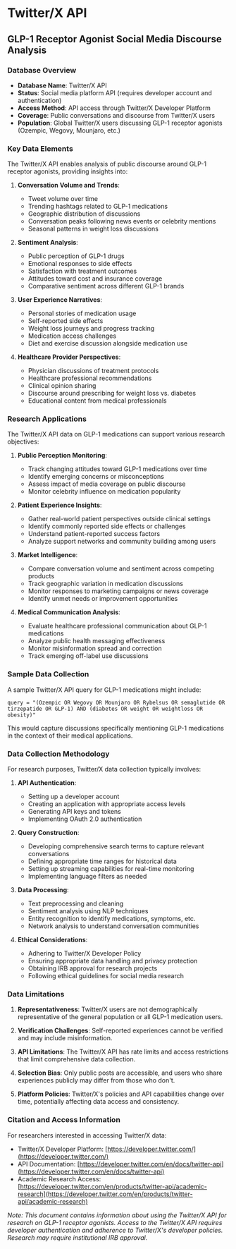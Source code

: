 # Twitter/X API
## GLP-1 Receptor Agonist Social Media Discourse Analysis

### Database Overview

- **Database Name**: Twitter/X API
- **Status**: Social media platform API (requires developer account and authentication)
- **Access Method**: API access through Twitter/X Developer Platform
- **Coverage**: Public conversations and discourse from Twitter/X users
- **Population**: Global Twitter/X users discussing GLP-1 receptor agonists (Ozempic, Wegovy, Mounjaro, etc.)

### Key Data Elements

The Twitter/X API enables analysis of public discourse around GLP-1 receptor agonists, providing insights into:

1. **Conversation Volume and Trends**:
   - Tweet volume over time
   - Trending hashtags related to GLP-1 medications
   - Geographic distribution of discussions
   - Conversation peaks following news events or celebrity mentions
   - Seasonal patterns in weight loss discussions

2. **Sentiment Analysis**:
   - Public perception of GLP-1 drugs
   - Emotional responses to side effects
   - Satisfaction with treatment outcomes
   - Attitudes toward cost and insurance coverage
   - Comparative sentiment across different GLP-1 brands

3. **User Experience Narratives**:
   - Personal stories of medication usage
   - Self-reported side effects
   - Weight loss journeys and progress tracking
   - Medication access challenges
   - Diet and exercise discussion alongside medication use

4. **Healthcare Provider Perspectives**:
   - Physician discussions of treatment protocols
   - Healthcare professional recommendations
   - Clinical opinion sharing
   - Discourse around prescribing for weight loss vs. diabetes
   - Educational content from medical professionals

### Research Applications

The Twitter/X API data on GLP-1 medications can support various research objectives:

1. **Public Perception Monitoring**:
   - Track changing attitudes toward GLP-1 medications over time
   - Identify emerging concerns or misconceptions
   - Assess impact of media coverage on public discourse
   - Monitor celebrity influence on medication popularity

2. **Patient Experience Insights**:
   - Gather real-world patient perspectives outside clinical settings
   - Identify commonly reported side effects or challenges
   - Understand patient-reported success factors
   - Analyze support networks and community building among users

3. **Market Intelligence**:
   - Compare conversation volume and sentiment across competing products
   - Track geographic variation in medication discussions
   - Monitor responses to marketing campaigns or news coverage
   - Identify unmet needs or improvement opportunities

4. **Medical Communication Analysis**:
   - Evaluate healthcare professional communication about GLP-1 medications
   - Analyze public health messaging effectiveness
   - Monitor misinformation spread and correction
   - Track emerging off-label use discussions

### Sample Data Collection

A sample Twitter/X API query for GLP-1 medications might include:

```
query = "(Ozempic OR Wegovy OR Mounjaro OR Rybelsus OR semaglutide OR tirzepatide OR GLP-1) AND (diabetes OR weight OR weightloss OR obesity)"
```

This would capture discussions specifically mentioning GLP-1 medications in the context of their medical applications.

### Data Collection Methodology

For research purposes, Twitter/X data collection typically involves:

1. **API Authentication**:
   - Setting up a developer account
   - Creating an application with appropriate access levels
   - Generating API keys and tokens
   - Implementing OAuth 2.0 authentication

2. **Query Construction**:
   - Developing comprehensive search terms to capture relevant conversations
   - Defining appropriate time ranges for historical data
   - Setting up streaming capabilities for real-time monitoring
   - Implementing language filters as needed

3. **Data Processing**:
   - Text preprocessing and cleaning
   - Sentiment analysis using NLP techniques
   - Entity recognition to identify medications, symptoms, etc.
   - Network analysis to understand conversation communities

4. **Ethical Considerations**:
   - Adhering to Twitter/X Developer Policy
   - Ensuring appropriate data handling and privacy protection
   - Obtaining IRB approval for research projects
   - Following ethical guidelines for social media research

### Data Limitations

1. **Representativeness**: Twitter/X users are not demographically representative of the general population or all GLP-1 medication users.

2. **Verification Challenges**: Self-reported experiences cannot be verified and may include misinformation.

3. **API Limitations**: The Twitter/X API has rate limits and access restrictions that limit comprehensive data collection.

4. **Selection Bias**: Only public posts are accessible, and users who share experiences publicly may differ from those who don't.

5. **Platform Policies**: Twitter/X's policies and API capabilities change over time, potentially affecting data access and consistency.

### Citation and Access Information

For researchers interested in accessing Twitter/X data:

- Twitter/X Developer Platform: [https://developer.twitter.com/](https://developer.twitter.com/)
- API Documentation: [https://developer.twitter.com/en/docs/twitter-api](https://developer.twitter.com/en/docs/twitter-api)
- Academic Research Access: [https://developer.twitter.com/en/products/twitter-api/academic-research](https://developer.twitter.com/en/products/twitter-api/academic-research)

*Note: This document contains information about using the Twitter/X API for research on GLP-1 receptor agonists. Access to the Twitter/X API requires developer authentication and adherence to Twitter/X's developer policies. Research may require institutional IRB approval.*